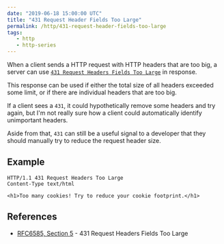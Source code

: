 ```yaml
---
date: "2019-06-18 15:00:00 UTC"
title: "431 Request Header Fields Too Large"
permalink: /http/431-request-header-fields-too-large
tags:
   - http
   - http-series
---
```


When a client sends a HTTP request with HTTP headers that are too big, a server
can use [`431 Request Headers Fields Too Large`][1] in response.

This response can be used if either the total size of all headers exceeded some
limit, or if there are individual headers that are too big.

If a client sees a `431`, it could hypothetically remove some headers and try
again, but I'm not really sure how a client could automatically identify
unimportant headers.

Aside from that, `431` can still be a useful signal to a developer that they
should manually try to reduce the request header size.

Example
-------

```http
HTTP/1.1 431 Request Headers Too Large
Content-Type text/html

<h1>Too many cookies! Try to reduce your cookie footprint.</h1>
```

References
----------

* [RFC6585, Section 5][1] - 431 Request Headers Fields Too Large


[1]: https://tools.ietf.org/html/rfc6585#section-5 "431 Request Header Fields Too Large"
